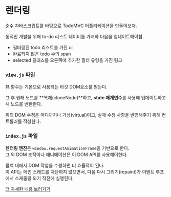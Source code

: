# 렌더링 

순수 자바스크립트를 바탕으로 TodoMVC 어플리케이션을 만들어보자.  

동적인 개발을 위해 to-do 리스트 데이터를 가져와 다음을 업데이트해야함. 

- 필터링된 todo 리스트를 가진 ui
- 완료되지 않은 todo 수의 span 
- selected 클래스를 오른쪽에 추가한 필터 유형을 가진 링크 

### `view.js` 파일 

뷰 함수는 기본으로 사용되는 타깃 DOM요소를 받는다.  

그 후 원래 노드를 **복제(cloneNode)**하고, **state 매개변수**를 사용해 업데이트하고 새 노드를 반환한다.  

위의 DOM 수정은 어디까지나 가상(virtual)이고, 실제 수정 사항을 반영해주기 위해 컨트롤러를 작성한다.  


### `index.js` 파일 

**렌더링 엔진**은 `window.requestAnimationFrame`을 기반으로 한다.  
그 외 DOM 조작이나 애니메이션은 이 DOM API를 사용해야한다. 

콜백 내에서 DOM 작업을 수행하면 더 효율적이 된다.   
이 API는 메인 스레드를 차단하지 않으면서,  다음 다시 그리기(repaint)가 이벤트 루프에서 스케줄링 되기 직전에 실행된다. 

[더 자세한 내용 보러가기](
 https://developer.mozilla.org/ko/docs/Web/API/Window/requestAnimationFrame 
)